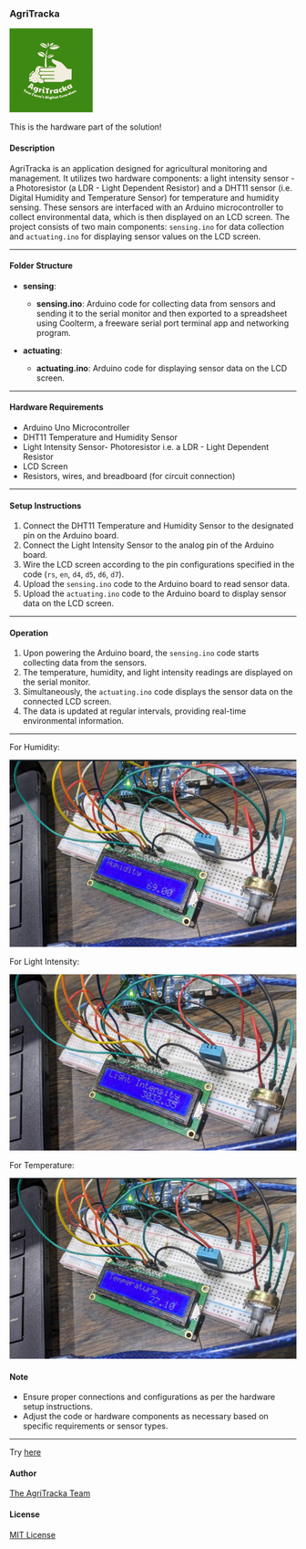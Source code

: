 ### AgriTracka


![Alt text](image-3.png)


This is the hardware part of the solution!

#### Description
AgriTracka is an application designed for agricultural monitoring and management. It utilizes two hardware components: a light intensity sensor - a Photoresistor (a LDR - Light Dependent Resistor) and a DHT11 sensor (i.e. Digital Humidity and Temperature Sensor) for temperature and humidity sensing. These sensors are interfaced with an Arduino microcontroller to collect environmental data, which is then displayed on an LCD screen. The project consists of two main components: `sensing.ino` for data collection and `actuating.ino` for displaying sensor values on the LCD screen.

---

#### Folder Structure

- **sensing**:
  - **sensing.ino**: Arduino code for collecting data from sensors and sending it to the serial monitor and then exported to a spreadsheet using Coolterm, a freeware serial port terminal app and networking program.

- **actuating**:
  - **actuating.ino**: Arduino code for displaying sensor data on the LCD screen.

---

#### Hardware Requirements
- Arduino Uno Microcontroller
- DHT11 Temperature and Humidity Sensor
- Light Intensity Sensor- Photoresistor i.e. a LDR - Light Dependent Resistor
- LCD Screen
- Resistors, wires, and breadboard (for circuit connection)

---

#### Setup Instructions
1. Connect the DHT11 Temperature and Humidity Sensor to the designated pin on the Arduino board.
2. Connect the Light Intensity Sensor to the analog pin of the Arduino board.
3. Wire the LCD screen according to the pin configurations specified in the code (`rs`, `en`, `d4`, `d5`, `d6`, `d7`).
4. Upload the `sensing.ino` code to the Arduino board to read sensor data.
5. Upload the `actuating.ino` code to the Arduino board to display sensor data on the LCD screen.

---

#### Operation
1. Upon powering the Arduino board, the `sensing.ino` code starts collecting data from the sensors.
2. The temperature, humidity, and light intensity readings are displayed on the serial monitor.
3. Simultaneously, the `actuating.ino` code displays the sensor data on the connected LCD screen.
4. The data is updated at regular intervals, providing real-time environmental information.

---
For Humidity:


![Alt text](image.png)

For Light Intensity:


![Alt](image-1.png)

For Temperature:


![Alt text](image-2.png)

#### Note
- Ensure proper connections and configurations as per the hardware setup instructions.
- Adjust the code or hardware components as necessary based on specific requirements or sensor types.

---

Try [here](https://agritracka.azurewebsites.net/)

#### Author
[The AgriTracka Team](https://drive.google.com/file/d/1wNPGGXfohR7Q4M426ggvJ1lRbXjCetz9/view?usp=sharing)

#### License
[MIT License](https://opensource.org/license/mit/)

```

